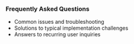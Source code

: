 ### Frequently Asked Questions
- Common issues and troubleshooting
- Solutions to typical implementation challenges
- Answers to recurring user inquiries